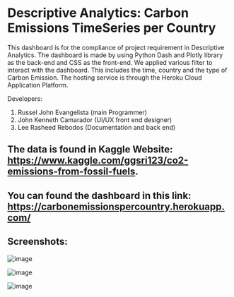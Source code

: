 # Descriptive Analytics: Carbon Emissions TimeSeries per Country

This dashboard is for the compliance of project requirement in Descriptive Analytics. The dashboard is made by using Python Dash and Plotly library as the back-end and CSS as the front-end. We applied various filter to interact with the dashboard. This includes the time, country and the type of Carbon Emission. The hosting service is through the Heroku Cloud Application Platform. 

Developers: 
  1. Russel John Evangelista (main Programmer)
  2. John Kenneth Camarador (UI/UX front end designer)
  3. Lee Rasheed Rebodos (Documentation and back end)

## The data is found in Kaggle Website: https://www.kaggle.com/ggsri123/co2-emissions-from-fossil-fuels. 

## You can found the dashboard in this link: https://carbonemissionspercountry.herokuapp.com/

## Screenshots:

![image](https://user-images.githubusercontent.com/88320170/181905566-8e8e7a32-ec9d-4564-bdab-0a74a5aa743a.png)

![image](https://user-images.githubusercontent.com/88320170/181905586-ee70e38f-f12b-41e5-985b-f011b7a1bf4a.png)

![image](https://user-images.githubusercontent.com/88320170/181905598-1d044921-3b97-41ad-9f37-eee67d4c0cc9.png)


